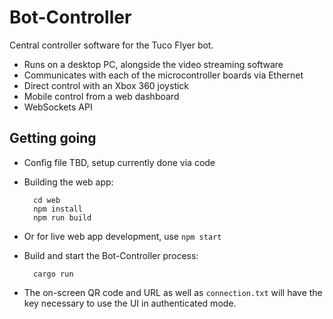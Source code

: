 # Bot-Controller

Central controller software for the Tuco Flyer bot.

* Runs on a desktop PC, alongside the video streaming software
* Communicates with each of the microcontroller boards via Ethernet
* Direct control with an Xbox 360 joystick
* Mobile control from a web dashboard
* WebSockets API

## Getting going

* Config file TBD, setup currently done via code
* Building the web app:

		cd web
		npm install
		npm run build

* Or for live web app development, use `npm start`
* Build and start the Bot-Controller process:

		cargo run

* The on-screen QR code and URL as well as `connection.txt` will have the key necessary to use the UI in authenticated mode.
